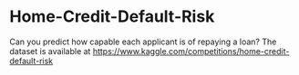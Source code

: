 # Home-Credit-Default-Risk
Can you predict how capable each applicant is of repaying a loan?
The dataset is available at https://www.kaggle.com/competitions/home-credit-default-risk
